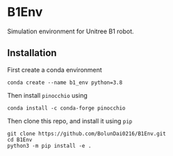 # B1Env
Simulation environment for Unitree B1 robot.

## Installation

First create a conda environment

```console
conda create --name b1_env python=3.8
```

Then install `pinocchio` using

```console
conda install -c conda-forge pinocchio
```

Then clone this repo, and install it using `pip`

```console
git clone https://github.com/BolunDai0216/B1Env.git
cd B1Env
python3 -m pip install -e .
```
